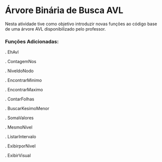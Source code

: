 # Árvore Binária de Busca AVL

  Nesta atividade tive como objetivo introduzir novas funções ao código base de uma árvore AVL disponibilizado pelo professor.

### Funções Adicionadas:

. EhAvl

. ContagemNos

. NiveldoNodo

. EncontrarMinimo

. EncontrarMaximo

. ContarFolhas

. BuscarKesimoMenor

. SomaValores

. MesmoNivel

. ListarIntervalo

. ExibirporNivel

. ExibirVisual
